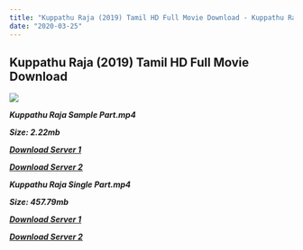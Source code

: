 ```yaml
---
title: "Kuppathu Raja (2019) Tamil HD Full Movie Download - Kuppathu Raja Tamil HD Movie Download"
date: "2020-03-25"
---
```


## Kuppathu Raja (2019) Tamil HD Full Movie Download

![](https://images.moviebuff.com/f62fc98d-5063-4e14-963d-8c4215c9efb2?w=1000)

**_Kuppathu Raja Sample Part.mp4_**

**_Size: 2.22mb_**

**_[Download Server 1](http://b7.wetransfer.vip/files/Tamil{5adf554ba90925c4992f0fe8eae1093bfca14c1a880041370a5a335b793ae9c1}20Movies/Tamil{5adf554ba90925c4992f0fe8eae1093bfca14c1a880041370a5a335b793ae9c1}202019{5adf554ba90925c4992f0fe8eae1093bfca14c1a880041370a5a335b793ae9c1}20Movies/Kuppathu{5adf554ba90925c4992f0fe8eae1093bfca14c1a880041370a5a335b793ae9c1}20Raja{5adf554ba90925c4992f0fe8eae1093bfca14c1a880041370a5a335b793ae9c1}20(2019)/Kuppathu{5adf554ba90925c4992f0fe8eae1093bfca14c1a880041370a5a335b793ae9c1}20Raja{5adf554ba90925c4992f0fe8eae1093bfca14c1a880041370a5a335b793ae9c1}20(2019){5adf554ba90925c4992f0fe8eae1093bfca14c1a880041370a5a335b793ae9c1}20Proper{5adf554ba90925c4992f0fe8eae1093bfca14c1a880041370a5a335b793ae9c1}20HDRip/Kuppathu{5adf554ba90925c4992f0fe8eae1093bfca14c1a880041370a5a335b793ae9c1}20Raja{5adf554ba90925c4992f0fe8eae1093bfca14c1a880041370a5a335b793ae9c1}20(2019){5adf554ba90925c4992f0fe8eae1093bfca14c1a880041370a5a335b793ae9c1}20Sample{5adf554ba90925c4992f0fe8eae1093bfca14c1a880041370a5a335b793ae9c1}20(640x360).mp4)_**

**_[Download Server 2](http://b7.wetransfer.vip/files/Tamil{5adf554ba90925c4992f0fe8eae1093bfca14c1a880041370a5a335b793ae9c1}20Movies/Tamil{5adf554ba90925c4992f0fe8eae1093bfca14c1a880041370a5a335b793ae9c1}202019{5adf554ba90925c4992f0fe8eae1093bfca14c1a880041370a5a335b793ae9c1}20Movies/Kuppathu{5adf554ba90925c4992f0fe8eae1093bfca14c1a880041370a5a335b793ae9c1}20Raja{5adf554ba90925c4992f0fe8eae1093bfca14c1a880041370a5a335b793ae9c1}20(2019)/Kuppathu{5adf554ba90925c4992f0fe8eae1093bfca14c1a880041370a5a335b793ae9c1}20Raja{5adf554ba90925c4992f0fe8eae1093bfca14c1a880041370a5a335b793ae9c1}20(2019){5adf554ba90925c4992f0fe8eae1093bfca14c1a880041370a5a335b793ae9c1}20Proper{5adf554ba90925c4992f0fe8eae1093bfca14c1a880041370a5a335b793ae9c1}20HDRip/Kuppathu{5adf554ba90925c4992f0fe8eae1093bfca14c1a880041370a5a335b793ae9c1}20Raja{5adf554ba90925c4992f0fe8eae1093bfca14c1a880041370a5a335b793ae9c1}20(2019){5adf554ba90925c4992f0fe8eae1093bfca14c1a880041370a5a335b793ae9c1}20Sample{5adf554ba90925c4992f0fe8eae1093bfca14c1a880041370a5a335b793ae9c1}20(640x360).mp4)_**

**_Kuppathu Raja Single Part.mp4_**

**_Size: 457.79mb_**

**_[Download Server 1](http://b6.wetransfer.vip//files/Kuppathu{5adf554ba90925c4992f0fe8eae1093bfca14c1a880041370a5a335b793ae9c1}20Raja{5adf554ba90925c4992f0fe8eae1093bfca14c1a880041370a5a335b793ae9c1}20(2019){5adf554ba90925c4992f0fe8eae1093bfca14c1a880041370a5a335b793ae9c1}20Single{5adf554ba90925c4992f0fe8eae1093bfca14c1a880041370a5a335b793ae9c1}20Part{5adf554ba90925c4992f0fe8eae1093bfca14c1a880041370a5a335b793ae9c1}20(640x360).mp4)_**

**_[Download Server 2](http://b6.wetransfer.vip//files/Kuppathu{5adf554ba90925c4992f0fe8eae1093bfca14c1a880041370a5a335b793ae9c1}20Raja{5adf554ba90925c4992f0fe8eae1093bfca14c1a880041370a5a335b793ae9c1}20(2019){5adf554ba90925c4992f0fe8eae1093bfca14c1a880041370a5a335b793ae9c1}20Single{5adf554ba90925c4992f0fe8eae1093bfca14c1a880041370a5a335b793ae9c1}20Part{5adf554ba90925c4992f0fe8eae1093bfca14c1a880041370a5a335b793ae9c1}20(640x360).mp4)_**
